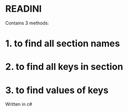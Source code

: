 # READINI
Contains 3 methods:
 <H1> 1. to find all section names</H1>
 <H1> 2. to find all keys in section</H1>
 <H1>3. to find values of keys</H1>
Written in c#
